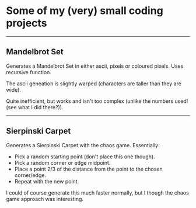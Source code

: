 # Some of my (very) small coding projects

---

## Mandelbrot Set

Generates a Mandelbrot Set in either ascii, pixels or coloured pixels. Uses recursive function.

The ascii geneation is slightly warped (characters are taller than they are wide).

Quite inefficient, but works and isn't too complex (unlike the numbers used! (see what I did there?)).

---

## Sierpinski Carpet

Generates a Sierpinski Carpet with the chaos game. Essentially:
- Pick a random starting point (don't place this one though).
- Pick a random corner or edge midpoint.
- Place a point 2/3 of the distance from the point to the chosen corner/edge.
- Repeat with the new point.

I could of course generate this much faster normally, but I though the chaos game approach was interesting.
